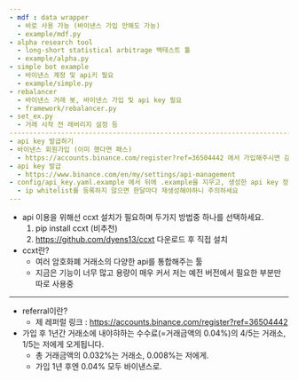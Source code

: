 ```yaml
---
- mdf : data wrapper
  - 바로 사용 가능 (바이낸스 가입 안해도 가능)
  - example/mdf.py
- alpha research tool
  - long-short statistical arbitrage 백테스트 툴
  - example/alpha.py
- simple bot example
  - 바이낸스 계정 및 api키 필요
  - example/simple.py
- rebalancer
  - 바이낸스 거래 봇, 바이낸스 가입 및 api key 필요
  - framework/rebalancer.py
- set_ex.py
  - 거래 시작 전 레버리지 설정 등
------------------------------------------------------------------------
- api key 발급하기
- 바이낸스 회원가입 (이미 했다면 패스)
  - https://accounts.binance.com/register?ref=36504442 에서 가입해주시면 감사하겠습니다
- api key 발급
  - https://www.binance.com/en/my/settings/api-management
- config/api_key.yaml.example 에서 뒤에 .example을 지우고, 생성한 api key 정보를 입력하세요
  - ip whitelist를 등록하지 않으면 한달마다 재생성해야하니 주의하세요
---
```

- api 이용을 위해선 ccxt 설치가 필요하며 두가지 방법중 하나를 선택하세요.
  1. pip install ccxt  (비추천)   
  2. https://github.com/dyens13/ccxt 다운로드 후 직접 설치
- ccxt란?
  - 여러 암호화폐 거래소의 다양한 api를 통합해주는 툴
  - 지금은 기능이 너무 많고 용량이 매우 커서 저는 예전 버전에서 필요한 부분만 따로 사용중
---
- referral이란?
  - 제 레퍼럴 링크 : https://accounts.binance.com/register?ref=36504442
- 가입 후 1년간 거래소에 내야햐하는 수수료(=거래금액의 0.04%)의 4/5는 거래소, 1/5는 저에게 오게됩니다.
  - 총 거래금액의 0.032%는 거래소, 0.008%는 저에게.
  - 가입 1년 후엔 0.04% 모두 바이낸스로.